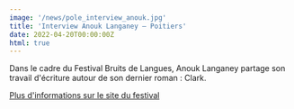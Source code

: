 ```yaml
---
image: '/news/pole_interview_anouk.jpg'
title: 'Interview Anouk Langaney – Poitiers'
date: 2022-04-20T00:00:00Z
html: true
---
```


<p>
  Dans le cadre du Festival Bruits de Langues, Anouk Langaney partage son travail d'écriture autour de son dernier roman : Clark.<br/>
</p>
<p>
  <a
    href="https://uptv.univ-poitiers.fr/program/bruits-de-langues-2022/video-65687-anouk-langaney/index.html?fbclid=IwAR2SX6-KJd6K0YRGoyv-bKGEQwuKDci-UqeiQWG6JUhQ4F9cbO_tyTJGe08"
    rel="noopener noreferrer"
    target="_blank"
  >
    Plus d'informations sur le site du festival
  </a>
</p>


